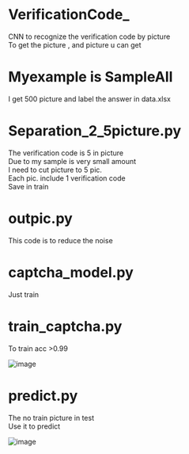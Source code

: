 # VerificationCode_
CNN to recognize the verification code by picture </br>
To get the picture , and picture u can get </br>


# Myexample is SampleAll </br>
I get 500 picture and label the answer in data.xlsx</br> 

# Separation_2_5picture.py </br>
The verification code is 5 in picture</br>
Due to my sample is very small amount </br>
I need to cut picture to 5 pic. </br>
Each pic. include 1 verification code </br>
Save in train </br>

# outpic.py</br>
This code is to reduce the noise</br>

# captcha_model.py</br>
Just train</br>

# train_captcha.py</br>
To train acc >0.99</br>

![image](https://github.com/sony791210/VerificationCode_/blob/master/picture/train.JPG)</br>




# predict.py</br>
The no train picture in test</br>
Use it to predict</br>


![image](https://github.com/sony791210/VerificationCode_/blob/master/picture/predict.JPG)</br>

